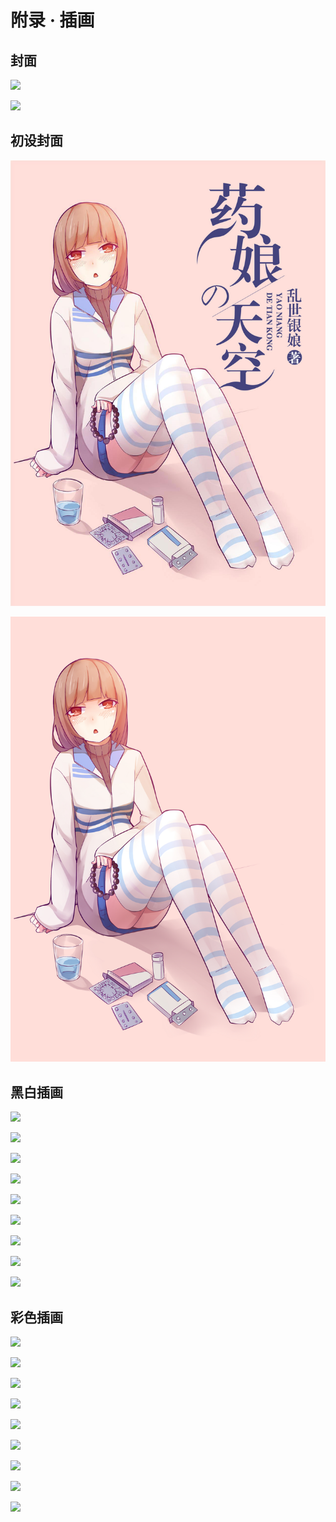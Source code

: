 # 附录 · 插画

## 封面

![](images/cover.jpg)

![](images/cover-origin.png)

## 初设封面

![](images/cover-initial.jpg)

![](images/cover-origin-initial.jpg)

## 黑白插画

![](images/020.jpg)

![](images/unknown-01.jpg)

![](images/unknown-02.jpg)

![](images/unknown-03.jpg)

![](images/unknown-04.jpg)

![](images/unknown-05.jpg)

![](images/unknown-06.jpg)

![](images/unknown-07.jpg)

![](images/unknown-08.jpg)

## 彩色插画

![](images/020-color.jpg)

![](images/unknown-01-color.jpg)

![](images/unknown-02-color.jpg)

![](images/unknown-03-color.jpg)

![](images/unknown-04-color.jpg)

![](images/unknown-05-color.jpg)

![](images/unknown-06-color.jpg)

![](images/unknown-07-color.jpg)

![](images/unknown-08-color.jpg)
